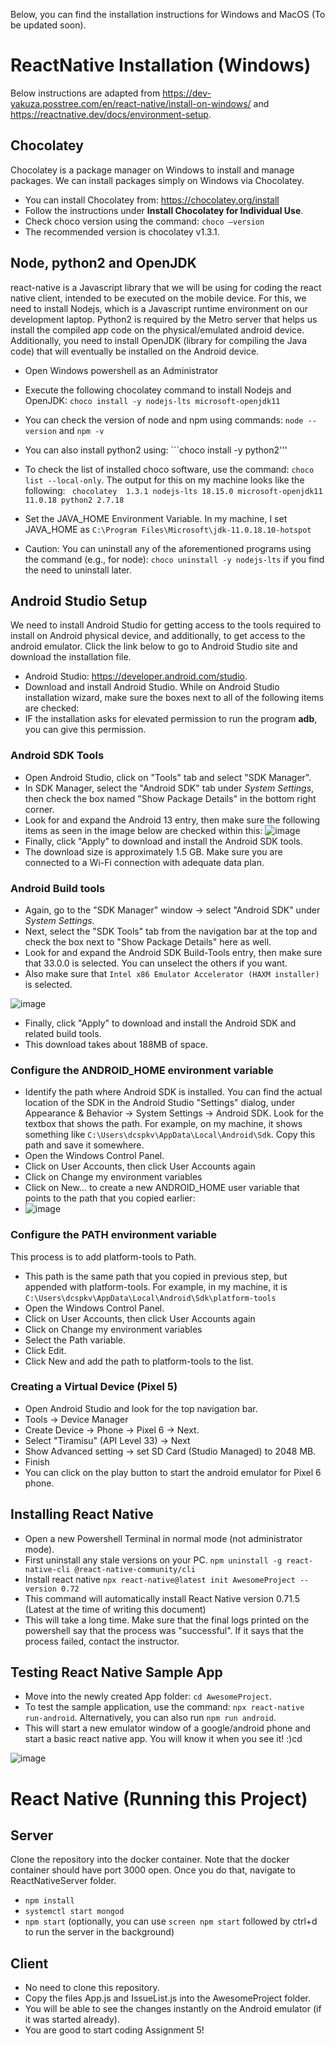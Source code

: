 Below, you can find the installation instructions for Windows and MacOS (To be updated soon).

# ReactNative Installation (Windows)
Below instructions are adapted from https://dev-yakuza.posstree.com/en/react-native/install-on-windows/ and https://reactnative.dev/docs/environment-setup.
## Chocolatey
Chocolatey is a package manager on Windows to install and manage packages. We can install packages simply on Windows via Chocolatey.

* You can install Chocolatey from: https://chocolatey.org/install 
* Follow the instructions under **Install Chocolatey for Individual Use**.
* Check choco version using the command: ```choco –version```
* The recommended version is chocolatey v1.3.1.

## Node, python2 and OpenJDK

react-native is a Javascript library that we will be using for coding the react native client, intended to be executed on the mobile device. For this, we need to install Nodejs, which is a Javascript runtime environment on our development laptop. Python2 is required by the Metro server that helps us install the compiled app code on the physical/emulated android device. Additionally, you need to install OpenJDK (library for compiling the Java code) that will eventually be installed on the Android device.

* Open Windows powershell as an Administrator
* Execute the following chocolatey command to install Nodejs and OpenJDK: ```choco install -y nodejs-lts microsoft-openjdk11```
* You can check the version of node and npm using commands: ```node --version``` and ```npm -v```
* You can also install python2 using: ```choco install -y python2'''
* To check the list of installed choco software, use the command: ```choco list --local-only```. The output for this on my machine looks like the following: ```
chocolatey  1.3.1
nodejs-lts 18.15.0
microsoft-openjdk11 11.0.18
python2 2.7.18```

* Set the JAVA_HOME Environment Variable. In my machine, I set JAVA_HOME as ```C:\Program Files\Microsoft\jdk-11.0.18.10-hotspot```
* Caution: You can uninstall any of the aforementioned programs using the command (e.g., for node): ```choco uninstall -y nodejs-lts``` if you find the need to uninstall later.


## Android Studio Setup
We need to install Android Studio for getting access to the tools required to install on Android physical device, and additionally, to get access to the android emulator. Click the link below to go to Android Studio site and download the installation file.

* Android Studio: https://developer.android.com/studio. 
* Download and install Android Studio. While on Android Studio installation wizard, make sure the boxes next to all of the following items are checked:
* IF the installation asks for elevated permission to run the program **adb**, you can give this permission. 


### Android SDK Tools
* Open Android Studio, click on "Tools" tab and select "SDK Manager".
* In SDK Manager, select the "Android SDK" tab under *System Settings*, then check the box named "Show Package Details" in the bottom right corner.
* Look for and expand the Android 13 entry, then make sure the following items as seen in the image below are checked within this:
![image](https://user-images.githubusercontent.com/16555135/228753652-f80e362b-55e8-4417-9cea-51b81b397e05.png)
* Finally, click "Apply" to download and install the Android SDK tools.
* The download size is approximately 1.5 GB. Make sure you are connected to a Wi-Fi connection with adequate data plan.

### Android Build tools
* Again, go to the "SDK Manager" window -> select "Android SDK" under *System Settings*.
* Next, select the "SDK Tools" tab from the navigation bar at the top and check the box next to "Show Package Details" here as well.
* Look for and expand the Android SDK Build-Tools entry, then make sure that 33.0.0 is selected. You can unselect the others if you want.
* Also make sure that ```Intel x86 Emulator Accelerator (HAXM installer)``` is selected.

![image](https://user-images.githubusercontent.com/16555135/228755900-312591db-8076-497d-84dd-181c23d022c5.png)


* Finally, click "Apply" to download and install the Android SDK and related build tools.
* This download takes about 188MB of space.



### Configure the ANDROID_HOME environment variable

* Identify the path where Android SDK is installed. You can find the actual location of the SDK in the Android Studio "Settings" dialog, under Appearance & Behavior → System Settings → Android SDK. Look for the textbox that shows the path. For example, on my machine, it shows something like ```C:\Users\dcspkv\AppData\Local\Android\Sdk```. Copy this path and save it somewhere.
* Open the Windows Control Panel.
* Click on User Accounts, then click User Accounts again
* Click on Change my environment variables
* Click on New... to create a new ANDROID_HOME user variable that points to the path that you copied earlier:
* ![image](https://user-images.githubusercontent.com/16555135/197795599-a6262e3d-17d6-47bc-a51a-a04f1d72ad24.png)

### Configure the PATH environment variable
This process is to add platform-tools to Path.
* This path is the same path that you copied in previous step, but appended with platform-tools. For example, in my machine, it is ```C:\Users\dcspkv\AppData\Local\Android\Sdk\platform-tools```
* Open the Windows Control Panel.
* Click on User Accounts, then click User Accounts again
* Click on Change my environment variables
* Select the Path variable.
* Click Edit.
* Click New and add the path to platform-tools to the list.


### Creating a Virtual Device (Pixel 5)
* Open Android Studio and look for the top navigation bar.
* Tools -> Device Manager
* Create Device -> Phone -> Pixel 6 -> Next.
* Select "Tiramisu" (API Level 33) -> Next
* Show Advanced setting -> set SD Card (Studio Managed) to 2048 MB.
* Finish
* You can click on the play button to start the android emulator for Pixel 6 phone.

## Installing React Native
* Open a new Powershell Terminal in normal mode (not administrator mode).
* First uninstall any stale versions on your PC. ```npm uninstall -g react-native-cli @react-native-community/cli```
* Install react native ```npx react-native@latest init AwesomeProject --version 0.72```
* This command will automatically install React Native version 0.71.5 (Latest at the time of writing this document)
* This will take a long time. Make sure that the final logs printed on the powershell say that the process was "successful". If it says that the process failed, contact the instructor.

## Testing React Native Sample App
* Move into the newly created App folder: ```cd AwesomeProject```.
* To test the sample application, use the command: ```npx react-native run-android```. Alternatively, you can also run ```npm run android```.
* This will start a new emulator window of a google/android phone and start a basic react native app. You will know it when you see it! :)cd 

![image](https://user-images.githubusercontent.com/16555135/228783852-27fefb82-bb41-4548-ae79-b5de9f649772.png)


# React Native (Running this Project)

## Server
Clone the repository into the docker container. Note that the docker container should have port 3000 open. Once you do that, navigate to ReactNativeServer folder. 
- ```npm install```
- ```systemctl start mongod```
- ```npm start``` (optionally, you can use ```screen npm start``` followed by ctrl+d to run the server in the background)

## Client
* No need to clone this repository.
* Copy the files App.js and IssueList.js into the AwesomeProject folder. 
* You will be able to see the changes instantly on the Android emulator (if it was started already).
* You are good to start coding Assignment 5!
